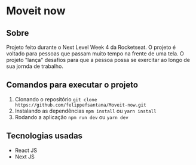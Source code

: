 # Moveit now
## Sobre
  Projeto feito durante o Next Level Week 4 da Rocketseat. O projeto é voltado para pessoas que passam muito tempo na frente de uma tela. O projeto "lança" desafios para que a pessoa possa se exercitar ao longo de sua jornda de trabalho.

## Comandos para executar o projeto
  1. Clonando o repositório
  ```git clone https://github.com/felippefsantana/Moveit-now.git```
  2. Instalando as dependências
  ```npm install``` ou ```yarn install```
  3. Rodando a aplicação
  ```npm run dev``` ou ```yarn dev```

## Tecnologias usadas
  - React JS
  - Next JS
